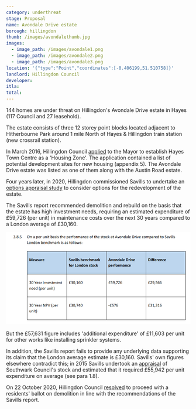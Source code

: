 ```yaml
---
category: underthreat
stage: Proposal 
name: Avondale Drive estate
borough: hillingdon
thumb: /images/avondalethumb.jpg
images:
  - image_path: /images/avondale1.png
  - image_path: /images/avondale2.png
  - image_path: /images/avondale3.png
location: '{"type":"Point","coordinates":[-0.406199,51.510758]}'
landlord: Hillingdon Council
developer:
itla: 
total:
---
```

144 homes are under threat on Hillingdon's Avondale Drive estate in Hayes (117 Council and 27 leasehold).

The estate consists of three 12 storey point blocks located adjacent to Hitherbourne Park around 1 mile North of Hayes & Hillingdon train station (new crossrail station).

In March 2016, Hillingdon Council [applied](https://modgov.hillingdon.gov.uk/ieIssueDetails.aspx?IId=21017&Opt=3) to the Mayor to establish Hayes Town Centre as a 'Housing Zone'. The application contained a list of potential development sites for new housing (appendix 5). The Avondale Drive estate was listed as one of them along with the Austin Road estate.

Four years later, in 2020, Hillingdon commissioned Savills to undertake an [options appraisal study](https://modgov.hillingdon.gov.uk/documents/s49499/Appendix%201%20-%20Appraisal%20Report%20Austin%20Road.pdf) to consider options for the redevelopment of the estate.

The Savills report recommended demolition and rebuild on the basis that the estate has high investment needs, requiring an estimated expenditure of £59,726 (per unit) in maintenance costs over the next 30 years compared to a London average of £30,160. 

<img src="/images/avondalenpv.png" class="img-fluid rounded img-thumbnail">

But the £57,631 figure includes 'additional expenditure' of £11,603 per unit for other works like installing sprinkler systems.

In addition, the Savills report fails to provide any underlying data supporting its claim that the London average estimate is £30,160. Savills' own figures elsewhere contradict this; in 2015 Savills undertook an [appraisal](https://moderngov.southwark.gov.uk/documents/s55626/Appendix%204%20Savills%20Evaluation.pdf) of Southwark Council's stock and estimated that it required £55,942 per unit expenditure on average (see para 1.8).

On 22 October 2020, Hillingdon Council [resolved](https://modgov.hillingdon.gov.uk/ieListDocuments.aspx?CId=115&MeetingId=3834) to proceed with a residents' ballot on demolition in line with the recommendations of the Savills report.

